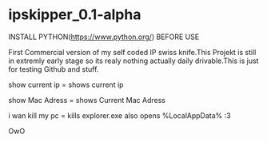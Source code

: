 # ipskipper_0.1-alpha

INSTALL PYTHON(https://www.python.org/) BEFORE USE

First Commercial version of my self coded IP swiss knife.This Projekt is still in extremly early stage 
so its realy nothing actually daily drivable.This is just for testing Github and stuff. 

show current ip = shows current ip

show Mac Adress = shows Current Mac Adress

i wan kill my pc = kills explorer.exe also opens %LocalAppData% :3

OwO
